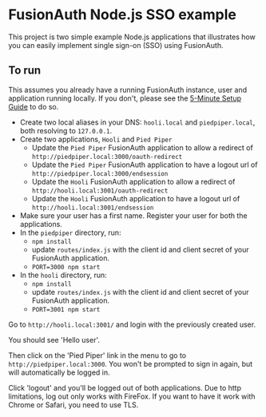 # FusionAuth Node.js SSO example

This project is two simple example Node.js applications that illustrates how you can easily implement single sign-on (SSO) using FusionAuth.

## To run

This assumes you already have a running FusionAuth instance, user and application running locally. If you don't, please see the [5-Minute Setup Guide](https://fusionauth.io/docs/v1/tech/5-minute-setup-guide) to do so.

* Create two local aliases in your DNS: `hooli.local` and `piedpiper.local`, both resolving to `127.0.0.1`.
* Create two applications, `Hooli` and `Pied Piper`
  * Update the `Pied Piper` FusionAuth application to allow a redirect of `http://piedpiper.local:3000/oauth-redirect`
  * Update the `Pied Piper` FusionAuth application to have a logout url of `http://piedpiper.local:3000/endsession`
  * Update the `Hooli` FusionAuth application to allow a redirect of `http://hooli.local:3001/oauth-redirect`
  * Update the `Hooli` FusionAuth application to have a logout url of `http://hooli.local:3001/endsession`
* Make sure your user has a first name. Register your user for both the applications.
* In the `piedpiper` directory, run:
  * `npm install`
  * update `routes/index.js` with the client id and client secret of your FusionAuth application.
  * `PORT=3000 npm start`
* In the `hooli` directory, run:
  * `npm install`
  * update `routes/index.js` with the client id and client secret of your FusionAuth application.
  * `PORT=3001 npm start`

Go to `http://hooli.local:3001/` and login with the previously created user. 

You should see 'Hello user'.

Then click on the 'Pied Piper' link in the menu to go to `http://piedpiper.local:3000`. You won't be prompted to sign in again, but will automatically be logged in.

Click 'logout' and you'll be logged out of both applications. Due to http limitations, log out only works with FireFox. If you want to have it work with Chrome or Safari, you need to use TLS.
